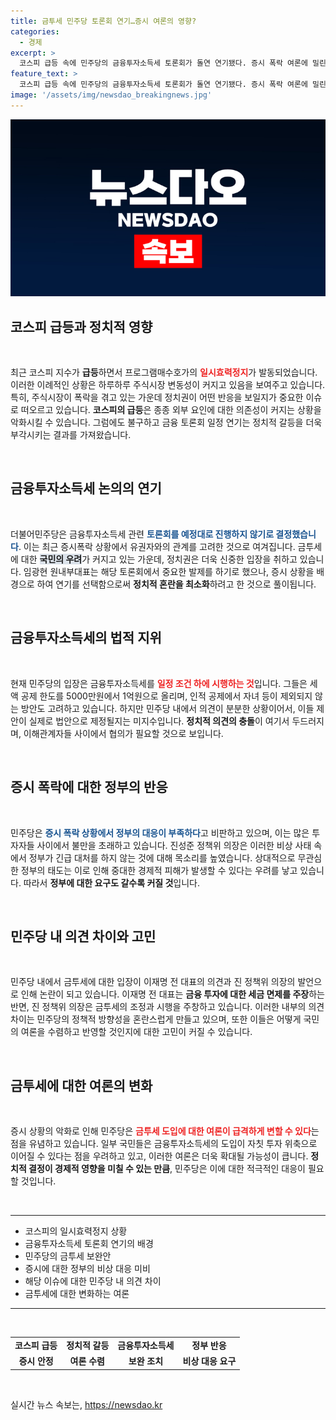 ```yaml
---
title: 금투세 민주당 토론회 연기…증시 여론의 영향?
categories:
  - 경제
excerpt: >
  코스피 급등 속에 민주당의 금융투자소득세 토론회가 돌연 연기됐다. 증시 폭락 여론에 밀린 이들은 과연 금투세의 미래를 어떻게 결정할까? 증시 위기 속 정치권의 복잡한 이해관계가 교차하는 상황, 그 이면을 들여다본다!
feature_text: >
  코스피 급등 속에 민주당의 금융투자소득세 토론회가 돌연 연기됐다. 증시 폭락 여론에 밀린 이들은 과연 금투세의 미래를 어떻게 결정할까? 증시 위기 속 정치권의 복잡한 이해관계가 교차하는 상황, 그 이면을 들여다본다!
image: '/assets/img/newsdao_breakingnews.jpg'
---
```


<p><img src="/assets/img/newsdao_breakingnews.jpg" alt="implanttips 속보" /></p>

<h2 data-ke-size="size26">코스피 급등과 정치적 영향</h2>

<p data-ke-size="size16">&nbsp;</p>

<p>최근 코스피 지수가 <strong>급등</strong>하면서 프로그램매수호가의 <b><span style="color: #ee2323;">일시효력정지</span></b>가 발동되었습니다. 이러한 이례적인 상황은 하루하루 주식시장 변동성이 커지고 있음을 보여주고 있습니다. 특히, 주식시장이 폭락을 겪고 있는 가운데 정치권이 어떤 반응을 보일지가 중요한 이슈로 떠오르고 있습니다. <strong>코스피의 급등</strong>은 종종 외부 요인에 대한 의존성이 커지는 상황을 악화시킬 수 있습니다. 그럼에도 불구하고 금융 토론회 일정 연기는 정치적 갈등을 더욱 부각시키는 결과를 가져왔습니다. </p>

<p data-ke-size="size16">&nbsp;</p>

<h2 data-ke-size="size26">금융투자소득세 논의의 연기</h2>

<p data-ke-size="size16">&nbsp;</p>

<p>더불어민주당은 금융투자소득세 관련 <b><span style="color: #1a5490;">토론회를 예정대로 진행하지 않기로 결정했습니다</span></b>. 이는 최근 증시폭락 상황에서 유권자와의 관계를 고려한 것으로 여겨집니다. 금투세에 대한 <b><span style="background-color: #21538527;">국민의 우려</span></b>가 커지고 있는 가운데, 정치권은 더욱 신중한 입장을 취하고 있습니다. 임광현 원내부대표는 해당 토론회에서 중요한 발제를 하기로 했으나, 증시 상황을 배경으로 하여 연기를 선택함으로써 <strong>정치적 혼란을 최소화</strong>하려고 한 것으로 풀이됩니다.</p>

<p data-ke-size="size16">&nbsp;</p>

<h2 data-ke-size="size26">금융투자소득세의 법적 지위</h2>

<p data-ke-size="size16">&nbsp;</p>

<p>현재 민주당의 입장은 금융투자소득세를 <b><span style="color: #ee2323;">일정 조건 하에 시행하는 것</span></b>입니다. 그들은 세액 공제 한도를 5000만원에서 1억원으로 올리며, 인적 공제에서 자녀 등이 제외되지 않는 방안도 고려하고 있습니다. 하지만 민주당 내에서 의견이 분분한 상황이어서, 이들 제안이 실제로 법안으로 제정될지는 미지수입니다. <strong>정치적 의견의 충돌</strong>이 여기서 두드러지며, 이해관계자들 사이에서 협의가 필요할 것으로 보입니다.</p>

<p data-ke-size="size16">&nbsp;</p>

<h2 data-ke-size="size26">증시 폭락에 대한 정부의 반응</h2>

<p data-ke-size="size16">&nbsp;</p>

<p>민주당은 <b><span style="color: #1a5490;">증시 폭락 상황에서 정부의 대응이 부족하다</span></b>고 비판하고 있으며, 이는 많은 투자자들 사이에서 불만을 초래하고 있습니다. 진성준 정책위 의장은 이러한 비상 사태 속에서 정부가 긴급 대처를 하지 않는 것에 대해 목소리를 높였습니다. 상대적으로 무관심한 정부의 태도는 이로 인해 중대한 경제적 피해가 발생할 수 있다는 우려를 낳고 있습니다. 따라서 <strong>정부에 대한 요구도 갈수록 커질 것</strong>입니다.</p>

<p data-ke-size="size16">&nbsp;</p>

<h2 data-ke-size="size26">민주당 내 의견 차이와 고민</h2>

<p data-ke-size="size16">&nbsp;</p>

<p>민주당 내에서 금투세에 대한 입장이 이재명 전 대표의 의견과 진 정책위 의장의 발언으로 인해 논란이 되고 있습니다. 이재명 전 대표는 <strong>금융 투자에 대한 세금 면제를 주장</strong>하는 반면, 진 정책위 의장은 금투세의 조정과 시행을 주창하고 있습니다. 이러한 내부의 의견 차이는 민주당의 정책적 방향성을 혼란스럽게 만들고 있으며, 또한 이들은 어떻게 국민의 여론을 수렴하고 반영할 것인지에 대한 고민이 커질 수 있습니다.</p>

<p data-ke-size="size16">&nbsp;</p>

<h2 data-ke-size="size26">금투세에 대한 여론의 변화</h2>

<p data-ke-size="size16">&nbsp;</p>

<p>증시 상황의 악화로 인해 민주당은 <b><span style="color: #ee2323;">금투세 도입에 대한 여론이 급격하게 변할 수 있다</span></b>는 점을 유념하고 있습니다. 일부 국민들은 금융투자소득세의 도입이 자칫 투자 위축으로 이어질 수 있다는 점을 우려하고 있고, 이러한 여론은 더욱 확대될 가능성이 큽니다. <strong>정치적 결정이 경제적 영향을 미칠 수 있는 만큼</strong>, 민주당은 이에 대한 적극적인 대응이 필요할 것입니다. </p>

<p data-ke-size="size16">&nbsp;</p>

<hr>

<ul>
<li>코스피의 일시효력정지 상황</li>
<li>금융투자소득세 토론회 연기의 배경</li>
<li>민주당의 금투세 보완안</li>
<li>증시에 대한 정부의 비상 대응 미비</li>
<li>해당 이슈에 대한 민주당 내 의견 차이</li>
<li>금투세에 대한 변화하는 여론</li>
</ul>

<hr>

<p data-ke-size="size16">&nbsp;</p>

<table style="width: 100%; border-collapse: collapse;">
<tr>
<td style="text-align: center; height: 17px;"><b>코스피 급등</b></td>
<td style="text-align: center; height: 17px;"><b>정치적 갈등</b></td>
<td style="text-align: center; height: 17px;"><b>금융투자소득세</b></td>
<td style="text-align: center; height: 17px;"><b>정부 반응</b></td>
</tr>
<tr>
<td style="text-align: center; height: 17px;"><b>증시 안정</b></td>
<td style="text-align: center; height: 17px;"><b>여론 수렴</b></td>
<td style="text-align: center; height: 17px;"><b>보완 조치</b></td>
<td style="text-align: center; height: 17px;"><b>비상 대응 요구</b></td>
</tr>
</table>

<p data-ke-size="size16">&nbsp;</p>
실시간 뉴스 속보는, <a href="https://newsdao.kr" rel="dofollow">https://newsdao.kr</a>


